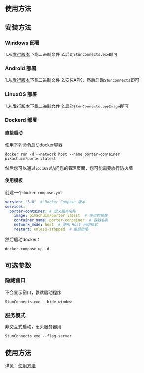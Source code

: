 ## 使用方法


## 安装方法

### Windows 部署
1.从[发行版本](https://github.com/PIKACHUIM/StunConnects/releases)下载二进制文件
2.启动`StunConnects.exe`即可

### Android 部署
1.从[发行版本](https://github.com/PIKACHUIM/StunConnects/releases)下载二进制文件
2.安装APK，然后启动`StunConnects`即可

### LinuxOS 部署
1.从[发行版本](https://github.com/PIKACHUIM/StunConnects/releases)下载二进制文件
2.启动`StunConnects.appImage`即可

### Dockerd 部署

#### 直接启动

使用下列命令启动docker容器

```shell
docker run -d --network host --name porter-container pikachuim/porter:latest
```

然后您可以通过`ip:1680`访问您的管理页面，您可能需要放行防火墙

#### 使用模板

创建一个`docker-compose.yml`

```yaml
version: '3.8'  # Docker Compose 版本
services:
  porter-container: # 定义服务名称
    image: pikachuim/porter:latest  # 使用的镜像
    container_name: porter-container  # 容器名称
    network_mode: host  # 使用 Host 网络模式
    restart: unless-stopped  # 重启策略
```

然后启动docker：

```shell
docker-compose up -d
```

## 可选参数

### 隐藏窗口

不会显示窗口，静默启动程序
```shell
StunConnects.exe --hide-window
```

### 服务模式
非交互式启动，无头服务器用
```shell
StunConnects.exe --flag-server
```

## 使用方法
详见：[使用方法](pikachuim.github.io/StunConnects/https://pikachuim.github.io/StunConnects/usage.html)